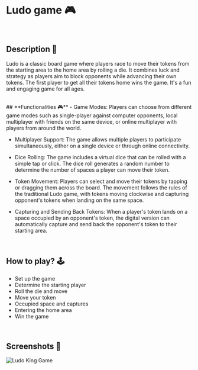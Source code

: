 # **Ludo game 🎮** 
<br>

## **Description 📃** 
Ludo is a classic board game where players race to move their tokens from the starting area to the home area by rolling a die. It combines luck and strategy as players aim to block opponents while advancing their own tokens. The first player to get all their tokens home wins the game. It's a fun and engaging game for all ages.


<br>
## **Functionalities 🎮** 
- Game Modes: Players can choose from different game modes such as single-player against computer opponents, local multiplayer with friends on the same device, or online multiplayer with players from around the world.

- Multiplayer Support: The game allows multiple players to participate simultaneously, either on a single device or through online connectivity.


- Dice Rolling: The game includes a virtual dice that can be rolled with a simple tap or click. The dice roll generates a random number to determine the number of spaces a player can move their token.

- Token Movement: Players can select and move their tokens by tapping or dragging them across the board. The movement follows the rules of the traditional Ludo game, with tokens moving clockwise and capturing opponent's tokens when landing on the same space.

- Capturing and Sending Back Tokens: When a player's token lands on a space occupied by an opponent's token, the digital version can automatically capture and send back the opponent's token to their starting area.

<br>

## **How to play? 🕹️**
- Set up the game
- Determine the starting player
- Roll the die and move
- Move your token
- Occupied space and captures
- Entering the home area
- Win the game


<br>

## **Screenshots 📸**

![Ludo King Game](https://github.com/kunjgit/GameZone/assets/90240653/6dc5e629-acc4-4541-857b-8c96312a10be)


<br>


